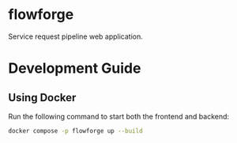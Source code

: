# flowforge

Service request pipeline web application.

# Development Guide

## Using Docker

Run the following command to start both the frontend and backend:

```bash
docker compose -p flowforge up --build
```
